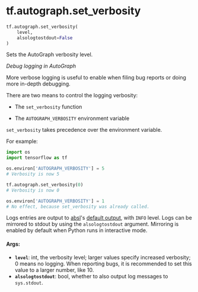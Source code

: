 <div itemscope itemtype="http://developers.google.com/ReferenceObject">
<meta itemprop="name" content="tf.autograph.set_verbosity" />
<meta itemprop="path" content="Stable" />
</div>

# tf.autograph.set_verbosity

``` python
tf.autograph.set_verbosity(
    level,
    alsologtostdout=False
)
```

Sets the AutoGraph verbosity level.

_Debug logging in AutoGraph_

More verbose logging is useful to enable when filing bug reports or doing
more in-depth debugging.

There are two means to control the logging verbosity:

 * The `set_verbosity` function

 * The `AUTOGRAPH_VERBOSITY` environment variable

`set_verbosity` takes precedence over the environment variable.

For example:

```python
import os
import tensorflow as tf

os.environ['AUTOGRAPH_VERBOSITY'] = 5
# Verbosity is now 5

tf.autograph.set_verbosity(0)
# Verbosity is now 0

os.environ['AUTOGRAPH_VERBOSITY'] = 1
# No effect, because set_verbosity was already called.
```

Logs entries are output to [absl](https://abseil.io)'s 
[default output](https://abseil.io/docs/python/guides/logging),
with `INFO` level.
Logs can be mirrored to stdout by using the `alsologtostdout` argument.
Mirroring is enabled by default when Python runs in interactive mode.

#### Args:

* <b>`level`</b>: int, the verbosity level; larger values specify increased verbosity;
    0 means no logging. When reporting bugs, it is recommended to set this
    value to a larger number, like 10.
* <b>`alsologtostdout`</b>: bool, whether to also output log messages to `sys.stdout`.
